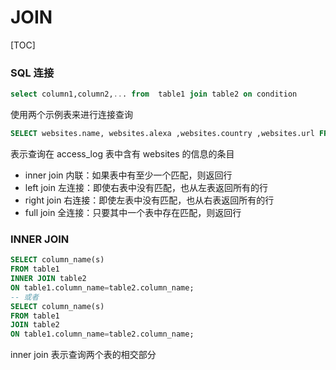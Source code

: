 # JOIN

[TOC]

### SQL 连接

```sql
select column1,column2,... from  table1 join table2 on condition
```

使用两个示例表来进行连接查询

```sql
SELECT websites.name, websites.alexa ,websites.country ,websites.url FROM websites INNER JOIN access_log ON websites.id=access_log.site_id
```

表示查询在 access_log 表中含有 websites 的信息的条目

- inner join 内联：如果表中有至少一个匹配，则返回行
- left join 左连接：即使右表中没有匹配，也从左表返回所有的行
- right join 右连接：即使左表中没有匹配，也从右表返回所有的行
- full join 全连接：只要其中一个表中存在匹配，则返回行

### INNER JOIN

```sql
SELECT column_name(s)
FROM table1
INNER JOIN table2
ON table1.column_name=table2.column_name;
-- 或者
SELECT column_name(s)
FROM table1
JOIN table2
ON table1.column_name=table2.column_name;
```

inner join 表示查询两个表的相交部分

